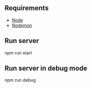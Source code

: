 ## Requirements
* [Node](https://nodejs.org/)
* [Nodemon](https://nodemon.io/)

## Run server
npm run start

## Run server in debug mode
npm run debug
